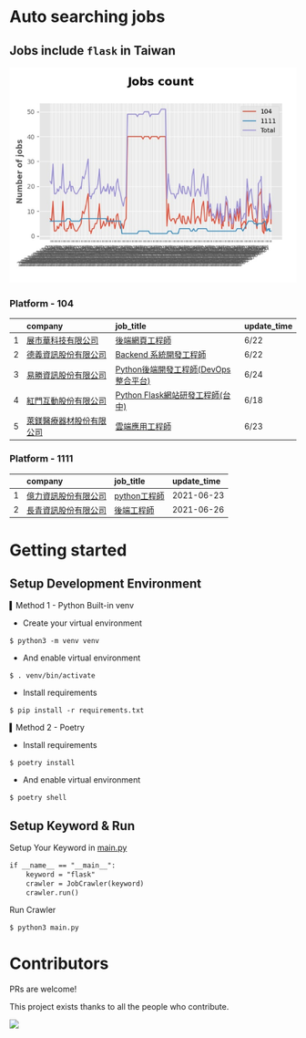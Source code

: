 # Auto searching jobs

## Jobs include `flask` in Taiwan 

 ![image](./doc/plot_img.jpg)


### Platform - 104


|    | company                                                                        | job_title                                                                            | update_time   |
|---:|:-------------------------------------------------------------------------------|:-------------------------------------------------------------------------------------|:--------------|
|  1 | [展市華科技有限公司](https://www.104.com.tw/company/1a2x6blbgu?jobsource=2018indexpoc)  | [後端網頁工程師](https://www.104.com.tw/job/71amu?jobsource=2018indexpoc)                   | 6/22          |
|  2 | [德義資訊股份有限公司](https://www.104.com.tw/company/oe84aqo?jobsource=2018indexpoc)    | [Backend 系統開發工程師](https://www.104.com.tw/job/7awmz?jobsource=2018indexpoc)           | 6/22          |
|  3 | [易勝資訊股份有限公司](https://www.104.com.tw/company/1a2x6bj8og?jobsource=2018indexpoc) | [Python後端開發工程師(DevOps整合平台)](https://www.104.com.tw/job/7asvo?jobsource=2018indexpoc) | 6/24          |
|  4 | [紅門互動股份有限公司](https://www.104.com.tw/company/oh4m67k?jobsource=2018indexpoc)    | [Python Flask網站研發工程師(台中)](https://www.104.com.tw/job/6kf9h?jobsource=2018indexpoc)   | 6/18          |
|  5 | [萊鎂醫療器材股份有限公司](https://www.104.com.tw/company/bkgh1dc?jobsource=2018indexpoc)  | [雲端應用工程師](https://www.104.com.tw/job/791cq?jobsource=2018indexpoc)                   | 6/23          |

### Platform - 1111


|    | company                                              | job_title                                          | update_time   |
|---:|:-----------------------------------------------------|:---------------------------------------------------|:--------------|
|  1 | [億力資訊股份有限公司](https://www.1111.com.tw/corp/54937860/) | [python工程師](https://www.1111.com.tw/job/97374762/) | 2021-06-23    |
|  2 | [長青資訊股份有限公司](https://www.1111.com.tw/corp/71694811/) | [後端工程師](https://www.1111.com.tw/job/85012186/)     | 2021-06-26    |



# Getting started
## Setup Development Environment
▍Method 1 - Python Built-in venv

- Create your virtual environment
```
$ python3 -m venv venv
```
- And enable virtual environment
```
$ . venv/bin/activate
```
- Install requirements
```
$ pip install -r requirements.txt 
```

▍Method 2 - Poetry
- Install requirements
```
$ poetry install
```
- And enable virtual environment
```
$ poetry shell
```

## Setup Keyword & Run

Setup Your Keyword in [main.py](./main.py#L88)
```
if __name__ == "__main__":
    keyword = "flask"
    crawler = JobCrawler(keyword)
    crawler.run()
```

Run Crawler
```
$ python3 main.py
```

# Contributors
PRs are welcome!

This project exists thanks to all the people who contribute.

<a href="https://github.com/hsuanchi/auto-search-flask-job/graphs/contributors">
  <img src="https://contrib.rocks/image?repo=hsuanchi/auto-search-flask-job"/>
</a>
